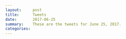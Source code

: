 ```yaml
---
layout:     post
title:      Tweets
date:       2017-06-25
summary:    These are the tweets for June 25, 2017.
categories:
---
```


